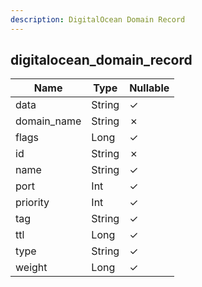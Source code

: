 ```yaml
---
description: DigitalOcean Domain Record
---
```

digitalocean_domain_record
--------------------------

| **Name**    | **Type** | **Nullable** |
| ----------- | -------- | ------------ |
| data        | String   | &check;      |
| domain_name | String   | &cross;      |
| flags       | Long     | &check;      |
| id          | String   | &cross;      |
| name        | String   | &check;      |
| port        | Int      | &check;      |
| priority    | Int      | &check;      |
| tag         | String   | &check;      |
| ttl         | Long     | &check;      |
| type        | String   | &check;      |
| weight      | Long     | &check;      |
